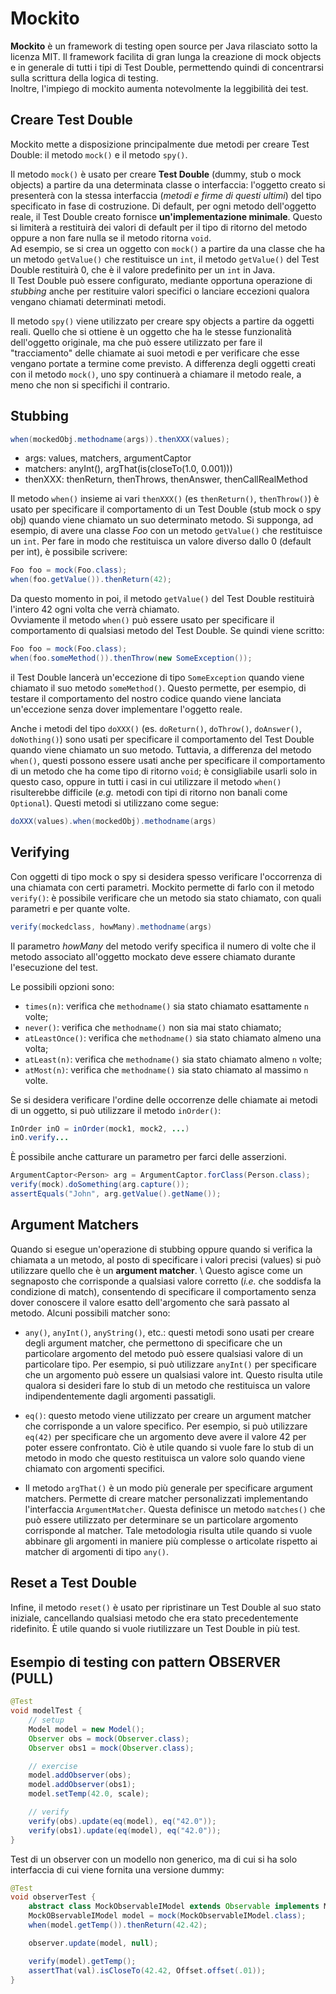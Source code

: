 # Mockito

**Mockito** è un framework di testing open source per Java rilasciato sotto la licenza MIT. 
Il framework facilita di gran lunga la creazione di mock objects e in generale di tutti i tipi di Test Double, permettendo quindi di concentrarsi sulla scrittura della logica di testing.   
Inoltre, l'impiego di mockito aumenta notevolmente la leggibilità dei test.  

## Creare Test Double

Mockito mette a disposizione principalmente due metodi per creare Test Double: il metodo `mock()` e il metodo `spy()`.

Il metodo `mock()` è usato per creare **Test Double** (dummy, stub o mock objects) a partire da una determinata classe o interfaccia: l'oggetto creato si presenterà con la stessa interfaccia (_metodi e firme di questi ultimi_) del tipo specificato in fase di costruzione.
Di default, per ogni metodo dell'oggetto reale, il Test Double creato fornisce **un'implementazione minimale**.
Questo si limiterà a restituirà dei valori di default per il tipo di ritorno del metodo oppure a non fare nulla se il metodo ritorna `void`.  
Ad esempio, se si crea un oggetto con `mock()` a partire da una classe che ha un metodo `getValue()` che restituisce un `int`, il metodo `getValue()` del Test Double restituirà 0, che è il valore predefinito per un `int` in Java.  
Il Test Double può essere configurato, mediante opportuna operazione di _stubbing_ anche per restituire valori specifici o lanciare eccezioni qualora vengano chiamati determinati metodi.

Il metodo `spy()` viene utilizzato per creare spy objects a partire da oggetti reali.
Quello che si ottiene è un oggetto che ha le stesse funzionalità dell'oggetto originale, ma che può essere utilizzato per fare il "tracciamento" delle chiamate ai suoi metodi e per verificare che esse vengano portate a termine come previsto.
A differenza degli oggetti creati con il metodo `mock()`, uno spy continuerà a chiamare il metodo reale, a meno che non si specifichi il contrario.

## Stubbing

```java
when(mockedObj.methodname(args)).thenXXX(values);
```
- args: values, matchers, argumentCaptor
- matchers: anyInt(), argThat(is(closeTo(1.0, 0.001)))
- thenXXX: thenReturn, thenThrows, thenAnswer, thenCallRealMethod

Il metodo `when()` insieme ai vari `thenXXX()` (es `thenReturn()`, `thenThrow()`) è usato per specificare il comportamento di un Test Double (stub mock o spy obj) quando viene chiamato un suo determinato metodo.
Si supponga, ad esempio, di avere una classe _Foo_ con un metodo `getValue()` che restituisce un `int`.
Per fare in modo che restituisca un valore diverso dallo 0 (default per int), è possibile scrivere:
```java
Foo foo = mock(Foo.class);
when(foo.getValue()).thenReturn(42);
```
Da questo momento in poi, il metodo `getValue()` del Test Double restituirà l'intero 42 ogni volta che verrà chiamato.  
Ovviamente il metodo `when()` può essere usato per specificare il comportamento di qualsiasi metodo del Test Double.
Se quindi viene scritto:
```java
Foo foo = mock(Foo.class);
when(foo.someMethod()).thenThrow(new SomeException());
```
il Test Double lancerà un'eccezione di tipo `SomeException` quando viene chiamato il suo metodo `someMethod()`. 
Questo permette, per esempio, di testare il comportamento del nostro codice quando viene lanciata un'eccezione senza dover implementare l'oggetto reale.

Anche i metodi del tipo `doXXX()` (es. `doReturn()`, `doThrow()`, `doAnswer()`, `doNothing()`) sono usati per specificare il comportamento del Test Double quando viene chiamato un suo metodo.
Tuttavia, a differenza del metodo `when()`, questi possono essere usati anche per specificare il comportamento di un metodo che ha come tipo di ritorno `void`; è consigliabile usarli solo in questo caso, oppure in tutti i casi in cui utilizzare il metodo `when()` risulterebbe difficile (_e.g._ metodi con tipi di ritorno non banali come `Optional`).
Questi metodi si utilizzano come segue:
  ```java
doXXX(values).when(mockedObj).methodname(args)
```

## Verifying

Con oggetti di tipo mock o spy si desidera spesso verificare l'occorrenza di una chiamata con certi parametri. 
Mockito permette di farlo con il metodo `verify()`: è possibile verificare che un metodo sia stato chiamato, con quali parametri e per quante volte.
```java
verify(mockedclass, howMany).methodname(args)
```
Il parametro _howMany_ del metodo verify specifica il numero di volte che il metodo associato all'oggetto mockato deve essere chiamato durante l'esecuzione del test.

Le possibili opzioni sono:

-   `times(n)`: verifica che `methodname()` sia stato chiamato esattamente `n` volte;
-   `never()`: verifica che `methodname()` non sia mai stato chiamato;
-   `atLeastOnce()`: verifica che `methodname()` sia stato chiamato almeno una volta;
-   `atLeast(n)`: verifica che `methodname()` sia stato chiamato almeno `n` volte;
-   `atMost(n)`: verifica che `methodname()` sia stato chiamato al massimo `n` volte.

Se si desidera verificare l'ordine delle occorrenze delle chiamate ai metodi di un oggetto, si può utilizzare il metodo `inOrder()`:
```java
InOrder inO = inOrder(mock1, mock2, ...)
inO.verify...
```

È possibile anche catturare un parametro per farci delle asserzioni.
```java
ArgumentCaptor<Person> arg = ArgumentCaptor.forClass(Person.class);
verify(mock).doSomething(arg.capture());
assertEquals("John", arg.getValue().getName());
```

## Argument Matchers

Quando si esegue un'operazione di stubbing oppure quando si verifica la chiamata a un metodo, al posto di specificare i valori precisi (values) si può utilizzare quello che è un **argument matcher**. \\
Questo agisce come un segnaposto che corrisponde a qualsiasi valore corretto (_i.e._ che soddisfa la condizione di match), consentendo di specificare il comportamento senza dover conoscere il valore esatto dell'argomento che sarà passato al metodo.
Alcuni possibili matcher sono:

* `any()`, `anyInt()`, `anyString()`, etc.: questi metodi sono usati per creare degli argument matcher, che permettono di specificare che un particolare argomento del metodo può essere qualsiasi valore di un particolare tipo.
Per esempio, si può utilizzare `anyInt()` per specificare che un argomento può essere un qualsiasi valore int.
Questo risulta utile qualora si desideri fare lo stub di un metodo che restituisca un valore indipendentemente dagli argomenti passatigli.

* `eq()`: questo metodo viene utilizzato per creare un argument matcher che corrisponde a un valore specifico.
Per esempio, si può utilizzare `eq(42)` per specificare che un argomento deve avere il valore 42 per poter essere confrontato.
Ciò è utile quando si vuole fare lo stub di un metodo in modo che questo restituisca un valore solo quando viene chiamato con argomenti specifici.

* Il metodo `argThat()` è un modo più generale per specificare argument matchers.
Permette di creare matcher personalizzati implementando l'interfaccia `ArgumentMatcher`.
Questa definisce un metodo `matches()` che può essere utilizzato per determinare se un particolare argomento corrisponde al matcher.
Tale metodologia risulta utile quando si vuole abbinare gli argomenti in maniere più complesse o articolate rispetto ai matcher di argomenti di tipo `any()`.


## Reset a Test Double

Infine, il metodo `reset()` è usato per ripristinare un Test Double al suo stato iniziale, cancellando qualsiasi metodo che era stato precedentemente ridefinito.
È utile quando si vuole riutilizzare un Test Double in più test.


## Esempio di testing con pattern <big>O</big>BSERVER (PULL)

```java
@Test
void modelTest {
    // setup
    Model model = new Model();
    Observer obs = mock(Observer.class);
    Observer obs1 = mock(Observer.class);

    // exercise
    model.addObserver(obs);
    model.addObserver(obs1);
    model.setTemp(42.0, scale);

    // verify
    verify(obs).update(eq(model), eq("42.0"));
    verify(obs1).update(eq(model), eq("42.0"));
}
```

Test di un observer con un modello non generico, ma di cui si ha solo interfaccia di cui viene fornita una versione dummy:

```java
@Test
void observerTest {
    abstract class MockObservableIModel extends Observable implements Model {};
    MockOBservableIModel model = mock(MockObservableIModel.class);
    when(model.getTemp()).thenReturn(42.42);

    observer.update(model, null);

    verify(model).getTemp();
    assertThat(val).isCloseTo(42.42, Offset.offset(.01));
}
```
